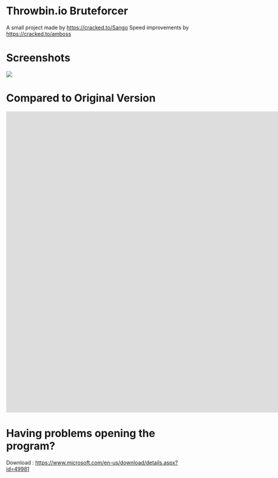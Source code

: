 # Throwbin.io Bruteforcer
A small project made by https://cracked.to/Sango
Speed improvements by https://cracked.to/amboss

# Screenshots
<img src="https://image.prntscr.com/image/i9P4lAbnRSWDZ2T-KMwg2A.png" href="https://pastehub.net" >

# Compared to Original Version
<iframe width="1864" height="808" src="https://www.youtube.com/embed/NYIndBxEufo" frameborder="0" allow="accelerometer; autoplay; clipboard-write; encrypted-media; gyroscope; picture-in-picture" allowfullscreen></iframe>

# Having problems opening the program?
Download :
https://www.microsoft.com/en-us/download/details.aspx?id=49981
